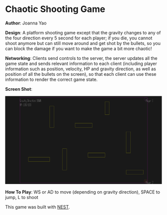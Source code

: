 # Chaotic Shooting Game

**Author**: Joanna Yao

**Design**: A platform shooting game except that the gravity changes to any of the four direction every 5 second for each player; if you die, you cannot shoot anymore but can still move around and get shot by the bullets, so you can block the damage if you want to make the game a bit more chaotic!

**Networking**: Clients send controls to the server, the server updates all the game state and sends relevant information to each client (including player information such as position, velocity, HP and gravity direction, as well as position of all the bullets on the screen), so that each client can use these information to render the correct game state.

**Screen Shot**:

![Screen Shot](screenshot.png)

**How To Play**: WS or AD to move (depending on gravity direction), SPACE to jump, L to shoot

This game was built with [NEST](NEST.md).

